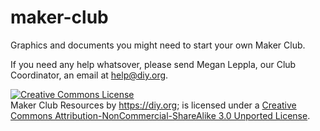 maker-club
==========

Graphics and documents you might need to start your own Maker Club.

If you need any help whatsover, please send Megan Leppla, our Club Coordinator, an email at help@diy.org.

<a rel="license" href="http://creativecommons.org/licenses/by-nc-sa/3.0/deed.en_US"><img alt="Creative Commons License" style="border-width:0" src="http://i.creativecommons.org/l/by-nc-sa/3.0/80x15.png" /></a><br /><span xmlns:dct="http://purl.org/dc/terms/" property="dct:title">Maker Club Resources</span> by <a xmlns:cc="http://creativecommons.org/ns#" href="https://diy.org" property="cc:attributionName" rel="cc:attributionURL">https://diy.org</a>; is licensed under a <a rel="license" href="http://creativecommons.org/licenses/by-nc-sa/3.0/deed.en_US">Creative Commons Attribution-NonCommercial-ShareAlike 3.0 Unported License</a>.
